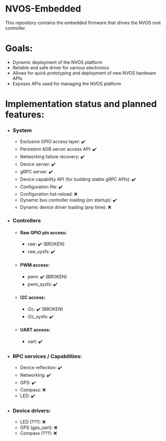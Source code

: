 # NVOS-Embedded
This repository contains the embedded firmware that drives the NVOS root controller.

# Goals:
 - Dynamic deployment of the NVOS platform
 - Reliable and safe driver for various electronics
 - Allows for quick prototyping and deployment of new NVOS hardware APIs
 - Exposes APIs used for managing the NVOS platform

# Implementation status and planned features:
 - ### System
   - Exclusive GPIO access layer: ✔️
   - Persistent ADB server access API: ✔️
   - Networking failure recovery: ✔️
   - Device server: ✔️
   - gRPC server: ✔️
   - Device capability API (for building stable gRPC APIs): ✔️
   - Configuration file: ✔️
   - Configuration hot-reload: ❌
   - Dynamic bus controller loading (on startup): ✔️
   - Dynamic device driver loading (any time): ❌
- ### Controllers
  - #### Raw GPIO pin access:
    - raw: ✔️ (BROKEN)
    - raw_sysfs: ✔️
  - #### PWM access:
    - pwm: ✔️ (BROKEN)
    - pwm_sysfs: ✔️
  - #### I2C access:
    - i2c: ✔️ (BROKEN)
    - i2c_sysfs: ✔️
  - #### UART access:
    - uart: ✔️
- ### RPC services / Capabilities:
  - Device reflection: ✔️
  - Networking: ✔️
  - GPS: ✔️
  - Compass: ❌
  - LED: ✔️
- ### Device drivers:
  - LED (???): ❌
  - GPS (gps_uart): ❌
  - Compass (???): ❌
